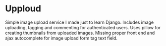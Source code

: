 # Upploud

Simple image upload service I made just to learn Django. Includes image uploading, tagging and commenting for authenticated users. Uses pillow for creating thumbnails from uploaded images. Missing proper front end and ajax autocomplete for image upload form tag text field.
